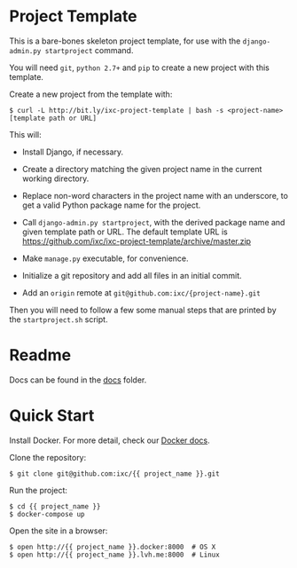 # Project Template

This is a bare-bones skeleton project template, for use with the
`django-admin.py startproject` command.

You will need `git`, `python 2.7+` and `pip` to create a new project with this
template.

Create a new project from the template with:

    $ curl -L http://bit.ly/ixc-project-template | bash -s <project-name> [template path or URL]

This will:

  * Install Django, if necessary.

  * Create a directory matching the given project name in the current working
    directory.

  * Replace non-word characters in the project name with an underscore, to get
    a valid Python package name for the project.

  * Call `django-admin.py startproject`, with the derived package name and
    given template path or URL. The default template URL is
    https://github.com/ixc/ixc-project-template/archive/master.zip

  * Make `manage.py` executable, for convenience.

  * Initialize a git repository and add all files in an initial commit.

  * Add an `origin` remote at `git@github.com:ixc/{project-name}.git`

Then you will need to follow a few some manual steps that are printed by the
`startproject.sh` script.

# Readme

Docs can be found in the [docs](docs/index.md) folder.

# Quick Start

Install Docker. For more detail, check our [Docker docs].

Clone the repository:

    $ git clone git@github.com:ixc/{{ project_name }}.git

Run the project:

    $ cd {{ project_name }}
    $ docker-compose up

Open the site in a browser:

    $ open http://{{ project_name }}.docker:8000  # OS X
    $ open http://{{ project_name }}.lvh.me:8000  # Linux

[Docker docs]: docker.md
